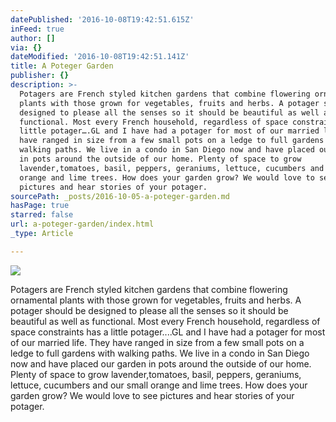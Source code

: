 ```yaml
---
datePublished: '2016-10-08T19:42:51.615Z'
inFeed: true
author: []
via: {}
dateModified: '2016-10-08T19:42:51.141Z'
title: A Poteger Garden
publisher: {}
description: >-
  Potagers are French styled kitchen gardens that combine flowering ornamental
  plants with those grown for vegetables, fruits and herbs. A potager should be
  designed to please all the senses so it should be beautiful as well as
  functional. Most every French household, regardless of space constraints has a
  little potager….GL and I have had a potager for most of our married life. They
  have ranged in size from a few small pots on a ledge to full gardens with
  walking paths. We live in a condo in San Diego now and have placed our garden
  in pots around the outside of our home. Plenty of space to grow
  lavender,tomatoes, basil, peppers, geraniums, lettuce, cucumbers and our small
  orange and lime trees. How does your garden grow? We would love to see
  pictures and hear stories of your potager.
sourcePath: _posts/2016-10-05-a-poteger-garden.md
hasPage: true
starred: false
url: a-poteger-garden/index.html
_type: Article

---
```

![](https://the-grid-user-content.s3-us-west-2.amazonaws.com/996c34de-cc66-457a-8ba9-5b8535e50d82.jpg)

Potagers are French styled kitchen gardens that combine flowering ornamental plants with those grown for vegetables, fruits and herbs. A potager should be designed to please all the senses so it should be beautiful as well as functional. Most every French household, regardless of space constraints has a little potager....GL and I have had a potager for most of our married life. They have ranged in size from a few small pots on a ledge to full gardens with walking paths. We live in a condo in San Diego now and have placed our garden in pots around the outside of our home. Plenty of space to grow lavender,tomatoes, basil, peppers, geraniums, lettuce, cucumbers and our small orange and lime trees. How does your garden grow? We would love to see pictures and hear stories of your potager.
